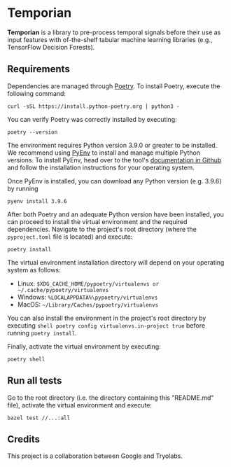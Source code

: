 # Temporian

**Temporian** is a library to pre-process temporal
signals before their use as input features with of-the-shelf tabular machine
learning libraries (e.g., TensorFlow Decision Forests).

## Requirements

Dependencies are managed through [Poetry](https://python-poetry.org/). To
install Poetry, execute the following command:

```shell
curl -sSL https://install.python-poetry.org | python3 -
```

You can verify Poetry was correctly installed by executing:

```shell
poetry --version
```

The environment requires Python version 3.9.0 or greater to be installed. We
recommend using [PyEnv](https://github.com/pyenv/pyenv#installation) to install
and manage multiple Python versions. To install PyEnv, head over to the tool's
[documentation in Github](https://github.com/pyenv/pyenv#installation) and follow the
installation instructions for your operating system.

Once PyEnv is installed, you can download any Python version (e.g. 3.9.6) by
running

```shell
pyenv install 3.9.6
```

After both Poetry and an adequate Python version have been installed, you can
proceed to install the virtual environment and the required dependencies.
Navigate to the project's root directory (where the `pyproject.toml` file is
located) and execute:

```shell
poetry install
```

The virtual environment installation directory will depend on your operating
system as follows:

-   Linux: `$XDG_CACHE_HOME/pypoetry/virtualenvs or
    ~/.cache/pypoetry/virtualenvs`
-   Windows: `%LOCALAPPDATA%\pypoetry/virtualenvs`
-   MacOS: `~/Library/Caches/pypoetry/virtualenvs`

You can also install the environment in the project's root directory by
executing `shell poetry config virtualenvs.in-project true` before running
`poetry install`.

Finally, activate the virtual environment by executing:

```shell
poetry shell
```

## Run all tests

Go to the root directory (i.e. the directory containing this "README.md" file), activate the virtual
environment and execute:

```shell
bazel test //...:all
```

## Credits

This project is a collaboration between Google and Tryolabs.
